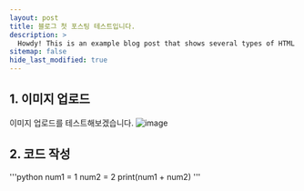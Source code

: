 ```yaml
---
layout: post
title: 블로그 첫 포스팅 테스트입니다.
description: >
  Howdy! This is an example blog post that shows several types of HTML content supported in this theme.
sitemap: false
hide_last_modified: true
---
```

## 1. 이미지 업로드

이미지 업로드를 테스트해보겠습니다.
![image](C:\Users\LG\Documents\GitHub\chw8207.github.io\assets\img\test\image1.png)
## 2. 코드 작성

'''python
num1 = 1
num2 = 2
print(num1 + num2)
'''
